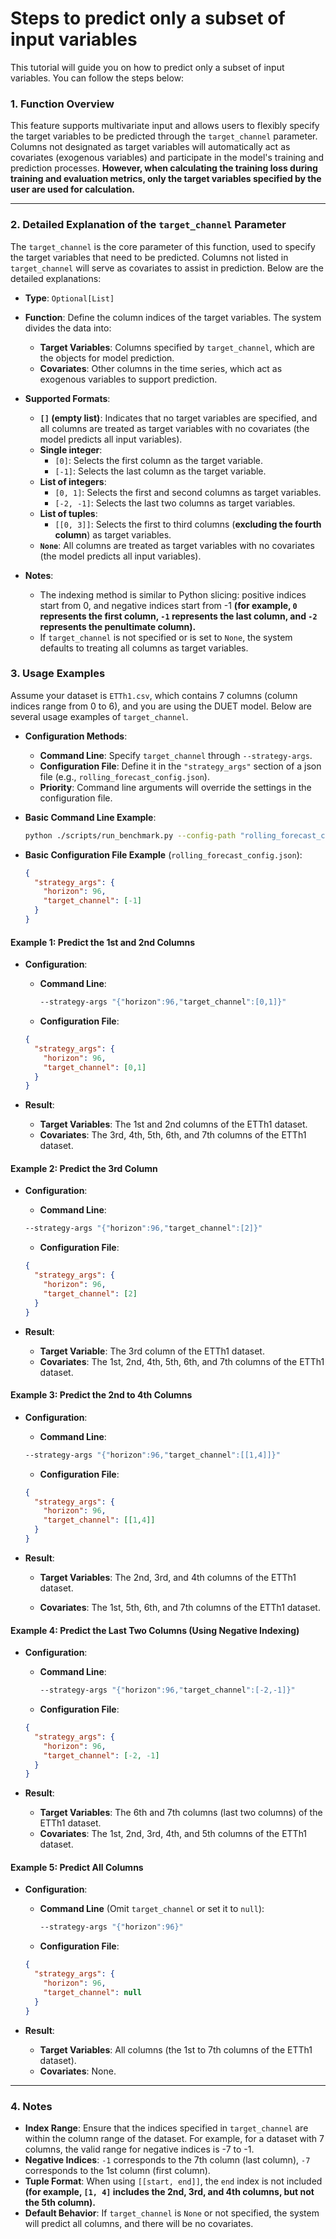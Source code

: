 # Steps to predict only a subset of input variables

This tutorial will guide you on how to predict only a subset of input variables. You can follow the steps below:
### 1. Function Overview

This feature supports multivariate input and allows users to flexibly specify the target variables to be predicted through the `target_channel` parameter. Columns not designated as target variables will automatically act as covariates (exogenous variables) and participate in the model's training and prediction processes. **However, when calculating the training loss during training and evaluation metrics, only the target variables specified by the user are used for calculation.**

---

### 2. Detailed Explanation of the `target_channel` Parameter

The `target_channel` is the core parameter of this function, used to specify the target variables that need to be predicted. Columns not listed in `target_channel` will serve as covariates to assist in prediction. Below are the detailed explanations:

- **Type**: `Optional[List]`
- **Function**: Define the column indices of the target variables. The system divides the data into:
  - **Target Variables**: Columns specified by `target_channel`, which are the objects for model prediction.
  - **Covariates**: Other columns in the time series, which act as exogenous variables to support prediction.

- **Supported Formats**:
  - **`[]` (empty list)**: Indicates that no target variables are specified, and all columns are treated as target variables with no covariates (the model predicts all input variables).
  - **Single integer**:
    - `[0]`: Selects the first column as the target variable.
    - `[-1]`: Selects the last column as the target variable.
  - **List of integers**:
    - `[0, 1]`: Selects the first and second columns as target variables.
    - `[-2, -1]`: Selects the last two columns as target variables.
  - **List of tuples**:
    - `[[0, 3]]`: Selects the first to third columns (**excluding the fourth column**) as target variables.
  - **`None`**: All columns are treated as target variables with no covariates (the model predicts all input variables).

- **Notes**:
  - The indexing method is similar to Python slicing: positive indices start from 0, and negative indices start from -1 **(for example, `0` represents the first column, `-1` represents the last column, and `-2` represents the penultimate column).**
  - If `target_channel` is not specified or is set to `None`, the system defaults to treating all columns as target variables.

### 3. Usage Examples

Assume your dataset is `ETTh1.csv`, which contains 7 columns (column indices range from 0 to 6), and you are using the DUET model. Below are several usage examples of `target_channel`.

- **Configuration Methods**:

  - **Command Line**: Specify `target_channel` through `--strategy-args`.
  - **Configuration File**: Define it in the `"strategy_args"` section of a json file (e.g., `rolling_forecast_config.json`).
  - **Priority**: Command line arguments will override the settings in the configuration file.

- **Basic Command Line Example**:

  ```bash
  python ./scripts/run_benchmark.py --config-path "rolling_forecast_config.json" --data-name-list "ETTh1.csv" --strategy-args '{"horizon": 96, "target_channel":[-1]}' --model-name "duet.DUET" --model-hyper-params '{"CI": 1, "batch_size": 32, "d_ff": 512, "d_model": 512, "dropout": 0.5, "e_layers": 1, "factor": 3, "fc_dropout": 0.1, "horizon": 96, "k": 1, "loss": "MAE", "lr": 0.0005, "lradj": "type1", "n_heads": 1, "norm": true, "num_epochs": 100, "num_experts": 2, "patch_len": 48, "patience": 5, "seq_len": 512}' --deterministic "full" --gpus 0 --num-workers 1 --timeout 60000 --save-path "ETTh1/DUET"
  ```

- **Basic Configuration File Example** (`rolling_forecast_config.json`):

  ```json
  {
    "strategy_args": {
      "horizon": 96,
      "target_channel": [-1]
    }
  }
  ```

#### Example 1: Predict the 1st and 2nd Columns

- **Configuration**:

  - **Command Line**:

    ```bash
    --strategy-args "{"horizon":96,"target_channel":[0,1]}"
    ```

  - **Configuration File**:

  ```json
  {
    "strategy_args": {
      "horizon": 96,
      "target_channel": [0,1]
    }
  }
  ```

- **Result**:

  - **Target Variables**: The 1st and 2nd columns of the ETTh1 dataset.
  - **Covariates**: The 3rd, 4th, 5th, 6th, and 7th columns of the ETTh1 dataset.

#### Example 2: Predict the 3rd Column

- **Configuration**:

  - **Command Line**:

  ```bash
  --strategy-args "{"horizon":96,"target_channel":[2]}"
  ```

  - **Configuration File**:

  ```json
  {
    "strategy_args": {
      "horizon": 96,
      "target_channel": [2]
    }
  }
  ```

- **Result**:

  - **Target Variable**: The 3rd column of the ETTh1 dataset.
  - **Covariates**: The 1st, 2nd, 4th, 5th, 6th, and 7th columns of the ETTh1 dataset.

#### Example 3: Predict the 2nd to 4th Columns

- **Configuration**:

  - **Command Line**:

  ```bash
  --strategy-args "{"horizon":96,"target_channel":[[1,4]]}"
  ```

  - **Configuration File**:

  ```json
  {	
    "strategy_args": {
      "horizon": 96,
      "target_channel": [[1,4]]
    }
  }
  ```

- **Result**:

  - **Target Variables**: The 2nd, 3rd, and 4th columns of the ETTh1 dataset.

  - **Covariates**: The 1st, 5th, 6th, and 7th columns of the ETTh1 dataset.

#### Example 4: Predict the Last Two Columns (Using Negative Indexing)

- **Configuration**:

  - **Command Line**:

    ```bash
    --strategy-args "{"horizon":96,"target_channel":[-2,-1]}"
    ```

  - **Configuration File**:

  ```json
  {
    "strategy_args": {
      "horizon": 96,
      "target_channel": [-2, -1]
    }
  }
  ```

- **Result**:

  - **Target Variables**: The 6th and 7th columns (last two columns) of the ETTh1 dataset.
  - **Covariates**: The 1st, 2nd, 3rd, 4th, and 5th columns of the ETTh1 dataset.

#### Example 5: Predict All Columns

- **Configuration**:

  - **Command Line** (Omit `target_channel` or set it to `null`):

    ```bash
    --strategy-args "{"horizon":96}"
    ```

  - **Configuration File**:

  ```json
  {
    "strategy_args": {
      "horizon": 96,
      "target_channel": null
    }
  }
  ```

- **Result**:

  - **Target Variables**: All columns (the 1st to 7th columns of the ETTh1 dataset).
  - **Covariates**: None.

---

### 4. Notes

- **Index Range**: Ensure that the indices specified in `target_channel` are within the column range of the dataset. For example, for a dataset with 7 columns, the valid range for negative indices is -7 to -1.
- **Negative Indices**: `-1` corresponds to the 7th column (last column), `-7` corresponds to the 1st column (first column).
- **Tuple Format**: When using `[[start, end]]`, the `end` index is not included **(for example, `[1, 4]` includes the 2nd, 3rd, and 4th columns, but not the 5th column).**
- **Default Behavior**: If `target_channel` is `None` or not specified, the system will predict all columns, and there will be no covariates.